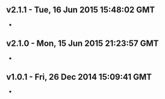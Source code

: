 v2.1.1 - Tue, 16 Jun 2015 15:48:02 GMT
--------------------------------------

- 


v2.1.0 - Mon, 15 Jun 2015 21:23:57 GMT
--------------------------------------

- 


v1.0.1 - Fri, 26 Dec 2014 15:09:41 GMT
--------------------------------------

- 


